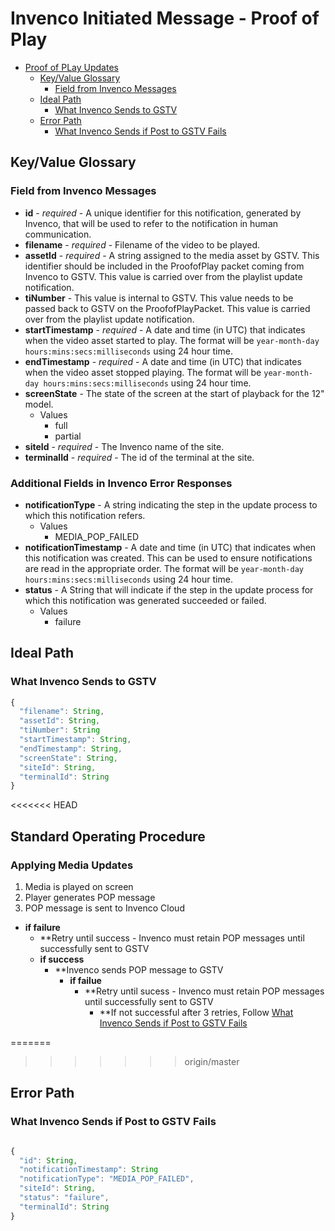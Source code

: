 # Invenco Initiated Message - Proof of Play

<!-- TOC depthFrom:1 depthTo:6 withLinks:1 updateOnSave:1 orderedList:0 -->

- [Proof of PLay Updates](#proofofplay-updates)
	- [Key/Value Glossary](#keyvalue-glossary)
		- [Field from Invenco Messages](#field-from-invenco-messages)
	- [Ideal Path](#ideal-path)
		- [What Invenco Sends to GSTV](#what-invenco-sends-to-gstv)
	- [Error Path](#error-path)
		- [What Invenco Sends if Post to GSTV Fails](#what-invenco-sends-if-post-to-gstv-fails)

<!-- /TOC -->


## Key/Value Glossary
### Field from Invenco Messages
- **id** - _required_ - A unique identifier for this notification, generated by Invenco, that will be used to refer to the notification in human communication.
- **filename** - _required_ - Filename of the video to be played.
- **assetId** - _required_ - A string assigned to the media asset by GSTV. This identifier should be included in the ProofofPlay packet coming from Invenco to GSTV. This value is carried over from the playlist update notification.
- **tiNumber** - This value is internal to GSTV. This value needs to be passed back to GSTV on the ProofofPlayPacket. This value is carried over from the playlist update notification.
- **startTimestamp** - _required_ - A date and time (in UTC) that indicates when the video asset started to play. The format will be `year-month-day hours:mins:secs:milliseconds` using 24 hour time.
- **endTimestamp** - _required_ - A date and time (in UTC) that indicates when the video asset stopped playing. The format will be `year-month-day hours:mins:secs:milliseconds` using 24 hour time.
- **screenState** - The state of the screen at the start of playback for the 12" model.
  - Values
    - full
    - partial
- **siteId** - _required_ - The Invenco name of the site.
- **terminalId** - _required_ - The id of the terminal at the site.

### Additional Fields in Invenco Error Responses
- **notificationType** - A string indicating the step in the update process to which this notification refers.
  - Values
    - MEDIA_POP_FAILED
- **notificationTimestamp** - A date and time (in UTC) that indicates when this notification was created. This can be used to ensure notifications are read in the appropriate order. The format will be `year-month-day hours:mins:secs:milliseconds` using 24 hour time.
- **status** - A String that will indicate if the step in the update process for which this notification was generated succeeded or failed.
  - Values
    - failure

## Ideal Path
### What Invenco Sends to GSTV
```javascript
{
  "filename": String,
  "assetId": String,
  "tiNumber": String
  "startTimestamp": String,
  "endTimestamp": String,
  "screenState": String,
  "siteId": String,
  "terminalId": String
}
```

<<<<<<< HEAD
## Standard Operating Procedure
### Applying Media Updates
1. Media is played on screen
2. Player generates POP message
3. POP message is sent to Invenco Cloud
  - **if failure**
	  - **Retry until success - Invenco must retain POP messages until successfully sent to GSTV
	- **if success**
	  - **Invenco sends POP message to GSTV
		  - **if failue**
			  - **Retry until sucess - Invenco must retain POP messages until successfully sent to GSTV
				- **If not successful after 3 retries, Follow [What Invenco Sends if Post to GSTV Fails](#what-invenco-sends-if-post-to-gstv-fails) 



=======
>>>>>>> origin/master
## Error Path
### What Invenco Sends if Post to GSTV Fails

```javascript

{
  "id": String,
  "notificationTimestamp": String
  "notificationType": "MEDIA_POP_FAILED",
  "siteId": String,
  "status": "failure",
  "terminalId": String
}

